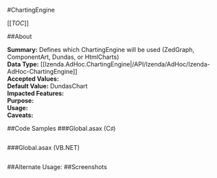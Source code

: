 #ChartingEngine

[[_TOC_]]

##About

**Summary:**  Defines which ChartingEngine will be used (ZedGraph, ComponentArt, Dundas, or HtmlCharts)   
**Data Type:** [[Izenda.AdHoc.ChartingEngine|/API/Izenda/AdHoc/Izenda-AdHoc-ChartingEngine]]  
**Accepted Values:**   
**Default Value:** DundasChart  
**Impacted Features:**   
**Purpose:**   
**Usage:**   
**Caveats:**   

##Code Samples
###Global.asax (C♯)

```csharp
```

###Global.asax (VB.NET)

```visualbasic
```
##Alternate Usage: 
##Screenshots
